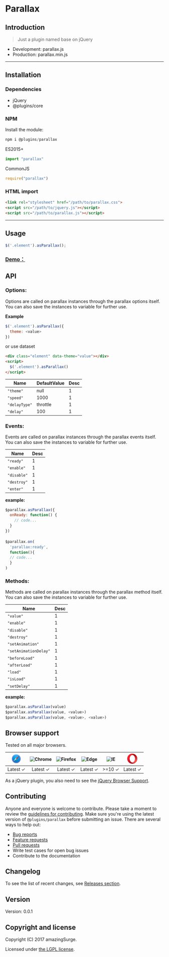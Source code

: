 # Parallax

## Introduction
> Just a plugin named  base on jQuery

- Development: parallax.js
- Production: parallax.min.js

---
## Installation

### Dependencies
- jQuery
- @plugins/core

### **NPM**

Install the module:

```javascript
npm i @plugins/parallax
```

ES2015+

```javascript
import "parallax"
```

CommonJS

```javascript
require("parallax")
```

### **HTML import**

```html
<link rel="stylesheet" href="/path/to/parallax.css">
<script src="/path/to/jquery.js"></script>
<script src="/path/to/parallax.js"></script>
```
---
## Usage

```javascript
$('.element').asParallax();
```

### [Demo：]()

## API

### Options:
Options are called on parallax instances through the parallax options itself.
You can also save the instances to variable for further use.

**Example**
```javascript
$('.element').asParallax({
  theme: <value>
})
```
or use dataset
```html
<div class="element" data-theme="value"></div>
<script>
  $('.element').asParallax()
</script>
```

Name | DefaultValue | Desc
-----|--------------|-----
`"theme"` | null | 1
`"speed"` | 1000 | 1
`"delayType"` | throttle | 1
`"delay"` | 100 | 1

### Events:
Events are called on parallax instances through the parallax events itself.
You can also save the instances to variable for further use.

Name | Desc
-----|-----
`"ready"` | 1
`"enable"` | 1
`"disable"` | 1
`"destroy"` | 1
`"enter"` | 1

**example:**
```javascript
$parallax.asParallax({
  onReady: function() {
    // code...
  }
})

$parallax.on(
  'parallax:ready',
  function(){
  // code...
  }
)
```

### Methods:
Methods are called on parallax instances through the parallax method itself.
You can also save the instances to variable for further use.

Name | Desc
-----|-----
`"value"` | 1
`"enable"` | 1
`"disable"` | 1
`"destroy"` | 1
`"setAnimation"` | 1
`"setAnimationDelay"` | 1
`"beforeLoad"` | 1
`"afterLoad"` | 1
`"load"` | 1
`"isLoad"` | 1
`"setDelay"` | 1

**example:**
```javascript
$parallax.asParallax(value)
$parallax.asParallax(value, <value>)
$parallax.asParallax(value, <value>, <value>)
```


## Browser support

Tested on all major browsers.

| <img src="https://raw.githubusercontent.com/alrra/browser-logos/master/safari/safari_32x32.png" alt="Safari"> | <img src="https://raw.githubusercontent.com/alrra/browser-logos/master/chrome/chrome_32x32.png" alt="Chrome"> | <img src="https://raw.githubusercontent.com/alrra/browser-logos/master/firefox/firefox_32x32.png" alt="Firefox"> | <img src="https://raw.githubusercontent.com/alrra/browser-logos/master/edge/edge_32x32.png" alt="Edge"> | <img src="https://raw.githubusercontent.com/alrra/browser-logos/master/internet-explorer/internet-explorer_32x32.png" alt="IE"> | <img src="https://raw.githubusercontent.com/alrra/browser-logos/master/opera/opera_32x32.png" alt="Opera"> |
|:--:|:--:|:--:|:--:|:--:|:--:|
| Latest ✓ | Latest ✓ | Latest ✓ | Latest ✓ | >=10 ✓ | Latest ✓ |

As a jQuery plugin, you also need to see the [jQuery Browser Support](http://jquery.com/browser-support/).

## Contributing
Anyone and everyone is welcome to contribute. Please take a moment to
review the [guidelines for contributing](CONTRIBUTING.md). Make sure you're using the latest version of `@plugins/parallax` before submitting an issue. There are several ways to help out:

* [Bug reports](CONTRIBUTING.md#bug-reports)
* [Feature requests](CONTRIBUTING.md#feature-requests)
* [Pull requests](CONTRIBUTING.md#pull-requests)
* Write test cases for open bug issues
* Contribute to the documentation

## Changelog
To see the list of recent changes, see [Releases section](https://github.com/amazingSurge/plugins/releases).

## Version
Version: 0.0.1

## Copyright and license
Copyright (C) 2017 amazingSurge.

Licensed under [the LGPL license](LICENSE).